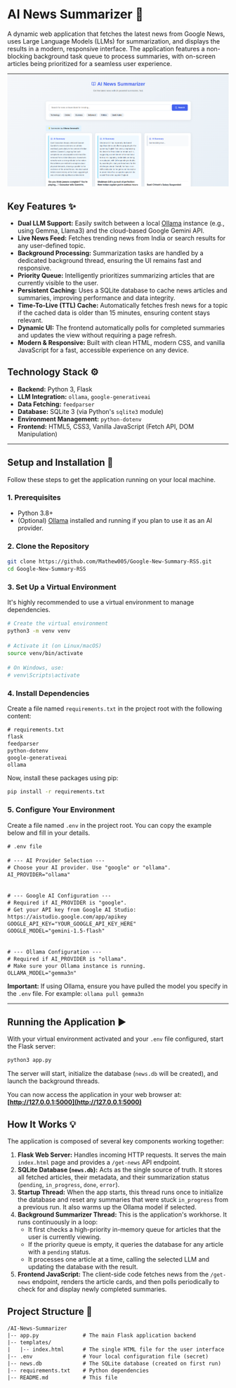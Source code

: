 # AI News Summarizer 🚀

A dynamic web application that fetches the latest news from Google News, uses Large Language Models (LLMs) for summarization, and displays the results in a modern, responsive interface. The application features a non-blocking background task queue to process summaries, with on-screen articles being prioritized for a seamless user experience.

![Screenshot of the AI News Summarizer application](./screenshot.png)

## Key Features ✨

-   **Dual LLM Support:** Easily switch between a local [Ollama](https://ollama.com/) instance (e.g., using Gemma, Llama3) and the cloud-based Google Gemini API.
-   **Live News Feed:** Fetches trending news from India or search results for any user-defined topic.
-   **Background Processing:** Summarization tasks are handled by a dedicated background thread, ensuring the UI remains fast and responsive.
-   **Priority Queue:** Intelligently prioritizes summarizing articles that are currently visible to the user.
-   **Persistent Caching:** Uses a SQLite database to cache news articles and summaries, improving performance and data integrity.
-   **Time-To-Live (TTL) Cache:** Automatically fetches fresh news for a topic if the cached data is older than 15 minutes, ensuring content stays relevant.
-   **Dynamic UI:** The frontend automatically polls for completed summaries and updates the view without requiring a page refresh.
-   **Modern & Responsive:** Built with clean HTML, modern CSS, and vanilla JavaScript for a fast, accessible experience on any device.

## Technology Stack ⚙️

-   **Backend:** Python 3, Flask
-   **LLM Integration:** `ollama`, `google-generativeai`
-   **Data Fetching:** `feedparser`
-   **Database:** SQLite 3 (via Python's `sqlite3` module)
-   **Environment Management:** `python-dotenv`
-   **Frontend:** HTML5, CSS3, Vanilla JavaScript (Fetch API, DOM Manipulation)

---

## Setup and Installation 🔧

Follow these steps to get the application running on your local machine.

### 1. Prerequisites

-   Python 3.8+
-   (Optional) [Ollama](https://ollama.com/) installed and running if you plan to use it as an AI provider.

### 2. Clone the Repository

```bash
git clone https://github.com/Mathew005/Google-New-Summary-RSS.git
cd Google-New-Summary-RSS
```

### 3. Set Up a Virtual Environment

It's highly recommended to use a virtual environment to manage dependencies.

```bash
# Create the virtual environment
python3 -m venv venv

# Activate it (on Linux/macOS)
source venv/bin/activate

# On Windows, use:
# venv\Scripts\activate
```

### 4. Install Dependencies

Create a file named `requirements.txt` in the project root with the following content:

```
# requirements.txt
flask
feedparser
python-dotenv
google-generativeai
ollama
```

Now, install these packages using pip:

```bash
pip install -r requirements.txt
```

### 5. Configure Your Environment

Create a file named `.env` in the project root. You can copy the example below and fill in your details.

```env
# .env file

# --- AI Provider Selection ---
# Choose your AI provider. Use "google" or "ollama".
AI_PROVIDER="ollama"


# --- Google AI Configuration ---
# Required if AI_PROVIDER is "google".
# Get your API key from Google AI Studio: https://aistudio.google.com/app/apikey
GOOGLE_API_KEY="YOUR_GOOGLE_API_KEY_HERE"
GOOGLE_MODEL="gemini-1.5-flash"


# --- Ollama Configuration ---
# Required if AI_PROVIDER is "ollama".
# Make sure your Ollama instance is running.
OLLAMA_MODEL="gemma3n"
```

**Important:** If using Ollama, ensure you have pulled the model you specify in the `.env` file. For example:
`ollama pull gemma3n`

---

## Running the Application ▶️

With your virtual environment activated and your `.env` file configured, start the Flask server:

```bash
python3 app.py
```

The server will start, initialize the database (`news.db` will be created), and launch the background threads.

You can now access the application in your web browser at:
**[http://127.0.0.1:5000](http://127.0.0.1:5000)**

## How It Works 💡

The application is composed of several key components working together:

1.  **Flask Web Server:** Handles incoming HTTP requests. It serves the main `index.html` page and provides a `/get-news` API endpoint.
2.  **SQLite Database (`news.db`):** Acts as the single source of truth. It stores all fetched articles, their metadata, and their summarization status (`pending`, `in_progress`, `done`, `error`).
3.  **Startup Thread:** When the app starts, this thread runs once to initialize the database and reset any summaries that were stuck `in_progress` from a previous run. It also warms up the Ollama model if selected.
4.  **Background Summarizer Thread:** This is the application's workhorse. It runs continuously in a loop:
    -   It first checks a high-priority in-memory queue for articles that the user is currently viewing.
    -   If the priority queue is empty, it queries the database for any article with a `pending` status.
    -   It processes one article at a time, calling the selected LLM and updating the database with the result.
5.  **Frontend JavaScript:** The client-side code fetches news from the `/get-news` endpoint, renders the article cards, and then polls periodically to check for and display newly completed summaries.

## Project Structure 📁

```
/AI-News-Summarizer
|-- app.py              # The main Flask application backend
|-- templates/
|   |-- index.html      # The single HTML file for the user interface
|-- .env                # Your local configuration file (secret)
|-- news.db             # The SQLite database (created on first run)
|-- requirements.txt    # Python dependencies
|-- README.md           # This file
```
